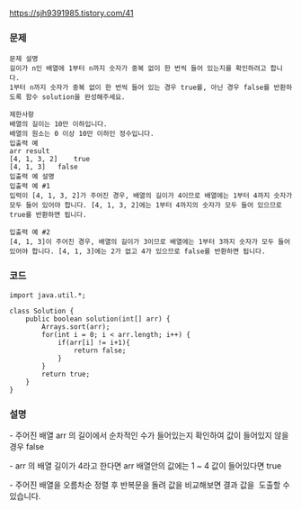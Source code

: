 https://sjh9391985.tistory.com/41

### 문제

```
문제 설명
길이가 n인 배열에 1부터 n까지 숫자가 중복 없이 한 번씩 들어 있는지를 확인하려고 합니다.
1부터 n까지 숫자가 중복 없이 한 번씩 들어 있는 경우 true를, 아닌 경우 false를 반환하도록 함수 solution을 완성해주세요.

제한사항
배열의 길이는 10만 이하입니다.
배열의 원소는 0 이상 10만 이하인 정수입니다.
입출력 예
arr	result
[4, 1, 3, 2]	true
[4, 1, 3]	false
입출력 예 설명
입출력 예 #1
입력이 [4, 1, 3, 2]가 주어진 경우, 배열의 길이가 4이므로 배열에는 1부터 4까지 숫자가 모두 들어 있어야 합니다. [4, 1, 3, 2]에는 1부터 4까지의 숫자가 모두 들어 있으므로 true를 반환하면 됩니다.

입출력 예 #2
[4, 1, 3]이 주어진 경우, 배열의 길이가 3이므로 배열에는 1부터 3까지 숫자가 모두 들어 있어야 합니다. [4, 1, 3]에는 2가 없고 4가 있으므로 false를 반환하면 됩니다.
```

### 코드

```
import java.util.*;

class Solution {
    public boolean solution(int[] arr) {
        Arrays.sort(arr);
        for(int i = 0; i < arr.length; i++) {
            if(arr[i] != i+1){
                return false;
            }
        }
        return true;
    }
}
```

### 설명

\- 주어진 배열 arr 의 길이에서 순차적인 수가 들어있는지 확인하여 값이 들어있지 않을 경우 false 

\- arr 의 배열 길이가 4라고 한다면 arr 배열안의 값에는 1 ~ 4 값이 들어있다면 true

\- 주어진 배열을 오름차순 정렬 후 반복문을 돌려 값을 비교해보면 결과 값을  도출할 수 있습니다.
